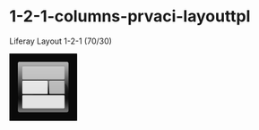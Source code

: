# 1-2-1-columns-prvaci-layouttpl

Liferay Layout 1-2-1 (70/30)

![1-2-1-columns-prvaci-layouttpl](src/main/webapp/1_2_1_columns_prvaci_ii.png?raw=true)